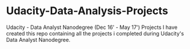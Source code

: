 # Udacity-Data-Analysis-Projects
Udacity - Data Analyst Nanodegree (Dec 16' - May 17') Projects
I have created this repo containing all the projects i completed during Udacity's Data Analyst Nanodegree.
